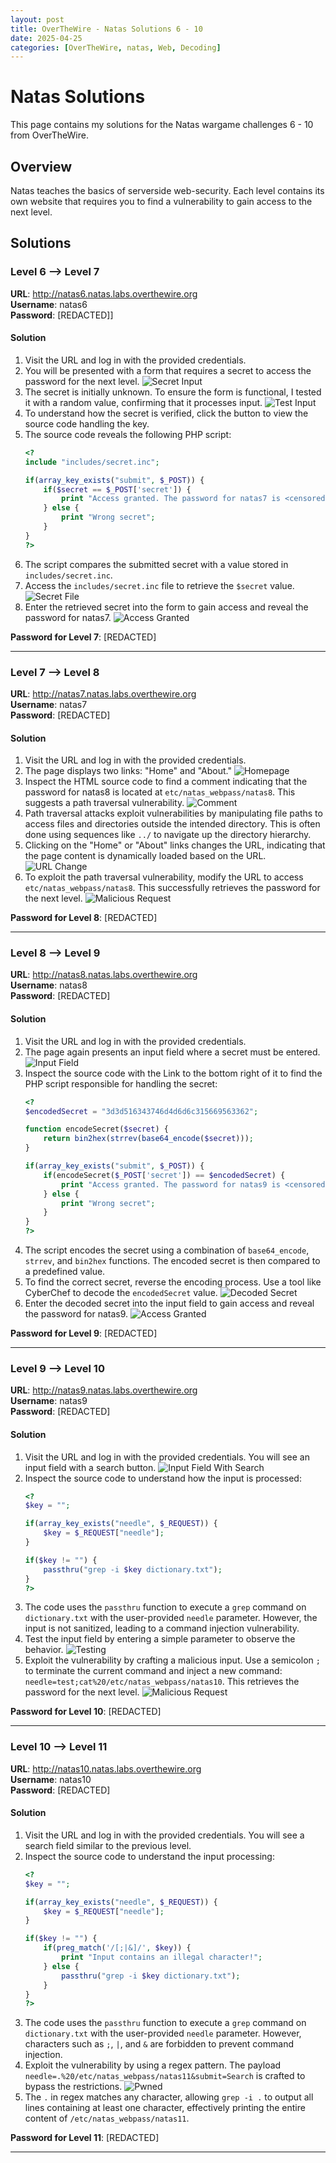```yaml
---
layout: post
title: OverTheWire - Natas Solutions 6 - 10
date: 2025-04-25
categories: [OverTheWire, natas, Web, Decoding]
---
```

# Natas Solutions

This page contains my solutions for the Natas wargame challenges 6 - 10 from OverTheWire.

## Overview
Natas teaches the basics of serverside web-security. Each level contains its own website that requires you to find a vulnerability to gain access to the next level.

## Solutions

### Level 6 --> Level 7
**URL**: http://natas6.natas.labs.overthewire.org  
**Username**: natas6  
**Password**: [REDACTED]]

#### Solution

1. Visit the URL and log in with the provided credentials.
2. You will be presented with a form that requires a secret to access the password for the next level.
   ![Secret Input](/assets/img/overthewire/natas6_10/natas6_1.png)
3. The secret is initially unknown. To ensure the form is functional, I tested it with a random value, confirming that it processes input.
   ![Test Input](/assets/img/overthewire/natas6_10/natas6_2.png)
4. To understand how the secret is verified, click the button to view the source code handling the key.
5. The source code reveals the following PHP script:
   ```php
   <?
   include "includes/secret.inc";

   if(array_key_exists("submit", $_POST)) {
       if($secret == $_POST['secret']) {
           print "Access granted. The password for natas7 is <censored>";
       } else {
           print "Wrong secret";
       }
   }
   ?>
   ```
6. The script compares the submitted secret with a value stored in `includes/secret.inc`.
7. Access the `includes/secret.inc` file to retrieve the `$secret` value.
   ![Secret File](/assets/img/overthewire/natas6_10/natas6_3.png)
8. Enter the retrieved secret into the form to gain access and reveal the password for natas7.
   ![Access Granted](/assets/img/overthewire/natas6_10/natas6_4.png)


**Password for Level 7**: [REDACTED]

---

### Level 7 --> Level 8
**URL**: http://natas7.natas.labs.overthewire.org  
**Username**: natas7  
**Password**: [REDACTED]

#### Solution

1. Visit the URL and log in with the provided credentials.
2. The page displays two links: "Home" and "About."
   ![Homepage](/assets/img/overthewire/natas6_10/natas7_1.png)
3. Inspect the HTML source code to find a comment indicating that the password for natas8 is located at `etc/natas_webpass/natas8`. This suggests a path traversal vulnerability.
   ![Comment](/assets/img/overthewire/natas6_10/natas7_2.png)
4. Path traversal attacks exploit vulnerabilities by manipulating file paths to access files and directories outside the intended directory. This is often done using sequences like `../` to navigate up the directory hierarchy.
5. Clicking on the "Home" or "About" links changes the URL, indicating that the page content is dynamically loaded based on the URL.
   ![URL Change](/assets/img/overthewire/natas6_10/natas7_3.png)
6. To exploit the path traversal vulnerability, modify the URL to access `etc/natas_webpass/natas8`. This successfully retrieves the password for the next level.
   ![Malicious Request](/assets/img/overthewire/natas6_10/natas7_4.png)

**Password for Level 8**: [REDACTED]

---

### Level 8 --> Level 9
**URL**: http://natas8.natas.labs.overthewire.org  
**Username**: natas8  
**Password**: [REDACTED]

#### Solution

1. Visit the URL and log in with the provided credentials.
2. The page again presents an input field where a secret must be entered.
   ![Input Field](/assets/img/overthewire/natas6_10/natas8_1.png)
3. Inspect the source code with the Link to the bottom right of it to find the PHP script responsible for handling the secret:
   ```php
   <?
   $encodedSecret = "3d3d516343746d4d6d6c315669563362";

   function encodeSecret($secret) {
       return bin2hex(strrev(base64_encode($secret)));
   }

   if(array_key_exists("submit", $_POST)) {
       if(encodeSecret($_POST['secret']) == $encodedSecret) {
           print "Access granted. The password for natas9 is <censored>";
       } else {
           print "Wrong secret";
       }
   }
   ?>
   ```
4. The script encodes the secret using a combination of `base64_encode`, `strrev`, and `bin2hex` functions. The encoded secret is then compared to a predefined value.
5. To find the correct secret, reverse the encoding process. Use a tool like CyberChef to decode the `encodedSecret` value.
   ![Decoded Secret](/assets/img/overthewire/natas6_10/natas8_3.png)
6. Enter the decoded secret into the input field to gain access and reveal the password for natas9.
   ![Access Granted](/assets/img/overthewire/natas6_10/natas8_2.png)

**Password for Level 9**: [REDACTED]

---

### Level 9 --> Level 10
**URL**: http://natas9.natas.labs.overthewire.org  
**Username**: natas9  
**Password**: [REDACTED]

#### Solution
1. Visit the URL and log in with the provided credentials. You will see an input field with a search button.
   ![Input Field With Search](/assets/img/overthewire/natas6_10/natas9_1.png)
2. Inspect the source code to understand how the input is processed:
   ```php
   <?
   $key = "";

   if(array_key_exists("needle", $_REQUEST)) {
       $key = $_REQUEST["needle"];
   }

   if($key != "") {
       passthru("grep -i $key dictionary.txt");
   }
   ?>
   ```
3. The code uses the `passthru` function to execute a `grep` command on `dictionary.txt` with the user-provided `needle` parameter. However, the input is not sanitized, leading to a command injection vulnerability.
4. Test the input field by entering a simple parameter to observe the behavior.
   ![Testing](/assets/img/overthewire/natas6_10/natas9_2.png)
5. Exploit the vulnerability by crafting a malicious input. Use a semicolon `;` to terminate the current command and inject a new command: `needle=test;cat%20/etc/natas_webpass/natas10`. This retrieves the password for the next level.
   ![Malicious Request](/assets/img/overthewire/natas6_10/natas9_3.png)

**Password for Level 10**: [REDACTED]

---


### Level 10 --> Level 11
**URL**: http://natas10.natas.labs.overthewire.org  
**Username**: natas10  
**Password**: [REDACTED]

#### Solution
1. Visit the URL and log in with the provided credentials. You will see a search field similar to the previous level.
2. Inspect the source code to understand the input processing:
   ```php
   <?
   $key = "";

   if(array_key_exists("needle", $_REQUEST)) {
       $key = $_REQUEST["needle"];
   }

   if($key != "") {
       if(preg_match('/[;|&]/', $key)) {
           print "Input contains an illegal character!";
       } else {
           passthru("grep -i $key dictionary.txt");
       }
   }
   ?>
   ```
3. The code uses the `passthru` function to execute a `grep` command on `dictionary.txt` with the user-provided `needle` parameter. However, characters such as `;`, `|`, and `&` are forbidden to prevent command injection.
4. Exploit the vulnerability by using a regex pattern. The payload `needle=.%20/etc/natas_webpass/natas11&submit=Search` is crafted to bypass the restrictions.
   ![Pwned](/assets/img/overthewire/natas6_10/natas10_1.png)
5. The `.` in regex matches any character, allowing `grep -i .` to output all lines containing at least one character, effectively printing the entire content of `/etc/natas_webpass/natas11`.

**Password for Level 11**: [REDACTED]

---
